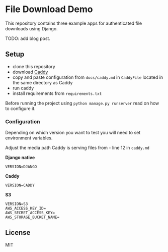 # File Download Demo
This repository contains three example apps for authenticated file downloads
using Django.

TODO: add blog post.

## Setup
- clone this repository
- download [Caddy](https://caddyserver.com)
- copy and paste configuration from `docs/caddy.md` in `CaddyFile` located in the same directory as Caddy
- run caddy
- install requirements from `requirements.txt`

Before running the project using `python manage.py runserver` read on how to
configure it. 

### Configuration
Depending on which version you want to test you will need to set environment
variables.

Adjust the media path Caddy is serving files from - line 12 in `caddy.md`

**Django native**
```
VERSION=DJANGO
```

**Caddy**
```
VERSION=CADDY
```

**S3**
```
VERSION=S3
AWS_ACCESS_KEY_ID=
AWS_SECRET_ACCESS_KEY=
AWS_STORAGE_BUCKET_NAME=
```

## License
MIT
